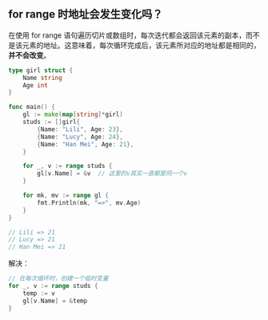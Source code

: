 ## for range 时地址会发生变化吗？

在使用 for range 语句遍历切片或数组时，每次迭代都会返回该元素的副本，而不是该元素的地址。这意味着，每次循环完成后，该元素所对应的地址都是相同的，**并不会改变**。

```go
type girl struct {
	Name string
	Age int
}

func main() {
	gl := make(map[string]*girl)
	studs := []girl{
		{Name: "Lili", Age: 23},
		{Name: "Lucy", Age: 24},
		{Name: "Han Mei", Age: 21},
	}

	for _, v := range studs {
		gl[v.Name] = &v  // 这里的v其实一直都是同一个v
	}

	for mk, mv := range gl {
		fmt.Println(mk, "=>", mv.Age)
	}
}

// Lili => 21
// Lucy => 21
// Han Mei => 21
```

解决：

```go
// 在每次循环时，创建一个临时变量
for _, v := range studs {
	temp := v
	gl[v.Name] = &temp
}
```

